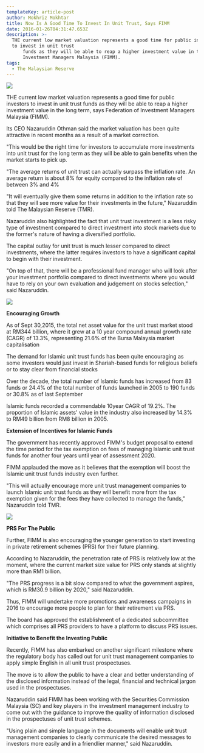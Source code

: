```yaml
---
templateKey: article-post
author: Mokhriz Mokhtar
title: Now Is A Good Time To Invest In Unit Trust, Says FIMM
date: 2016-01-26T04:31:47.653Z
description: >-
  THE current low market valuation represents a good time for public investors
  to invest in unit trust
      funds as they will be able to reap a higher investment value in the long term, says Federation of
      Investment Managers Malaysia (FIMM).
tags:
  - The Malaysian Reserve
---
```

![](/img/2016-01-26-the-malaysian-reserve-now-is-a-good-time-to-invest-in-unit-trust-1.png)

<p>THE current low market valuation represents a good time for public investors to invest in unit trust
    funds as they will be able to reap a higher investment value in the long term, says Federation of
    Investment Managers Malaysia (FIMM). </p>

<p>Its CEO Nazaruddin Othman said the market valuation has been quite attractive in recent months as a
    result of a market correction.</p>
  
<p>"This would be the right time for investors to accumulate more investments into unit trust for the long
    term as they will be able to gain benefits when the market starts to pick up.</p>

<p>"The average returns of unit trust can actually surpass the inflation rate. An average return is about
    8% for equity compared to the inflation rate of between 3% and 4%</p>

<p>"It will eventually give them some returns in addition to the inflation rate so that they will see more
    value for their investments in the future," Nazaruddin told The Malaysian Reserve (TMR).</p>

<p>Nazaruddin also highlighted the fact that unit trust investment is a less risky type of investment
    compared to direct investment into stock markets due to the former's nature of having a diversified
    portfolio.</p>

<p>The capital outlay for unit trust is much lesser compared to direct investments, where the latter
    requires investors to have a significant capital to begin with their investment.</p>

<p>"On top of that, there will be a professional fund manager who will look after your investment portfolio
    compared to direct investments where you would have to rely on your own evaluation and judgement
    on stocks selection," said Nazaruddin.</p>

![](/img/2016-01-26-the-malaysian-reserve-now-is-a-good-time-to-invest-in-unit-trust-2.png)

**Encouraging Growth**

<p>As of Sept 30,2015, the total net asset value for the unit trust market stood at RM344 billion, where it
    grew at a 10 year compound annual growth rate (CAGR) of 13.3%, representing 21.6% of the Bursa
    Malaysia market capitalisation</p>

<p>The demand for Islamic unit trust funds has been quite encouraging as some investors would just
    invest in Shariah-based funds for religious beliefs or to stay clear from financial stocks</p>

<p>Over the decade, the total number of Islamic funds has increased from 83 funds or 24.4% of the total
    number of funds launched in 2005 to 190 funds or 30.8% as of last September</p>

<p>Islamic funds recorded a commendable 10year CAGR of 19.2%. The proportion of Islamic assets'
    value in the industry also increased by 14.3% to RM49 billion from RM8 billion in 2005.</p>

**Extension of Incentives for Islamic Funds**

<p>The government has recently approved FlMM's budget proposal to extend the time period for the tax
    exemption on fees of managing Islamic unit trust funds for another four years until year of assessment
    2020.</p>

<p>FIMM applauded the move as it believes that the exemption will boost the Islamic unit trust funds
    industry even further.</p>

<p>"This will actually encourage more unit trust management companies to launch Islamic unit trust funds
    as they will benefit more from the tax exemption given for the fees they have collected to manage the
    funds," Nazaruddin told TMR.</p>

![](/img/2016-01-26-the-malaysian-reserve-now-is-a-good-time-to-invest-in-unit-trust-3.png)

**PRS For The Public**

<p>Further, FIMM is also encouraging the
    younger generation to start investing in private
    retirement schemes (PRS) for their future
    planning.</p>

<p>According to Nazaruddin, the penetration rate
    of PRS is relatively low at the moment, where
    the current market size value for PRS only
    stands at slightly more than RM1 billion.</p>

<p>"The PRS progress is a bit slow compared to
    what the government aspires, which is
    RM30.9 billion by 2020," said Nazaruddin.</p>

<p>Thus, FIMM will undertake more promotions and awareness campaigns in 2016 to encourage more
    people to plan for their retirement via PRS.</p>

<p>The board has approved the establishment of a dedicated subcommittee which comprises all PRS
    providers to have a platform to discuss PRS issues.</p>

**Initiative to Benefit the Investing Public**

<p>Recently, FIMM has also embarked on another significant milestone where the regulatory body has
    called out for unit trust management companies to apply simple English in all unit trust prospectuses.</p>

<p>The move is to allow the public to have a clear and better understanding of the disclosed information
    instead of the legal, financial and technical jargon used in the prospectuses.</p>

<p>Nazaruddin said FIMM has been working with the Securities Commission Malaysia (SC) and key
    players in the investment management industry to come out with the guidance to improve the quality
    of information disclosed in the prospectuses of unit trust schemes.</p>

<p>"Using plain and simple language in the documents will enable unit trust management companies to
    clearly communicate the desired messages to investors more easily and in a friendlier manner," said
    Nazaruddin.</p>